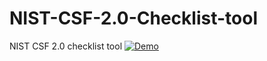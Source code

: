 # NIST-CSF-2.0-Checklist-tool
NIST CSF 2.0 checklist tool
[![Demo](path/to/your/video_thumbnail.png)](https://youtu.be/_ajTwRMHLfU)


